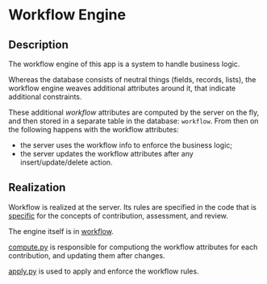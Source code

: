 # Workflow Engine

## Description

The workflow engine of this app is a system to handle business logic.

Whereas the database consists of neutral things (fields, records, lists), the
workflow engine weaves additional attributes around it, that indicate additional
constraints.

These additional *workflow* attributes are computed by the server on the fly,
and then stored in a separate table in the database: `workflow`. From then on
the following happens with the workflow attributes:

*   the server uses the workflow info to enforce the business logic;
*   the server updates the workflow attributes after any insert/update/delete
    action.

## Realization

Workflow is realized at the server. Its
rules are specified in the code that is
[specific]({{repBase}}/server/control/cust}})
for the concepts of contribution, assessment, and review.

The engine itself is in
[workflow]({{repBase}}/server/control/workflow).

[compute.py]({{repBase}}/server/control/workflow/compute.py)
is responsible for computiong the workflow attributes for each contribution, and updating
them after changes.

[apply.py]({{repBase}}/server/control/workflow/apply.py)
is used to apply and enforce the workflow rules. 
